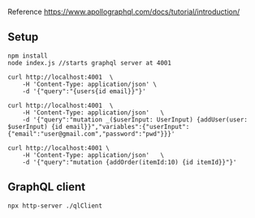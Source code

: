 Reference https://www.apollographql.com/docs/tutorial/introduction/

## Setup

```shell
npm install
node index.js //starts graphql server at 4001
```

```shell
curl http://localhost:4001  \
    -H 'Content-Type: application/json' \
    -d '{"query":"{users{id email}}"}'
```


```shell
curl http://localhost:4001  \
    -H 'Content-Type: application/json'   \
    -d '{"query":"mutation _($userInput: UserInput) {addUser(user: $userInput) {id email}}","variables":{"userInput":{"email":"user@gmail.com","password":"pwd"}}}'
```


```shell
curl http://localhost:4001 \
    -H 'Content-Type: application/json'   \
    -d '{"query":"mutation {addOrder(itemId:10) {id itemId}}"}'
```

## GraphQL client
```shell
npx http-server ./qlClient
```
